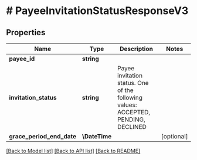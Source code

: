 # # PayeeInvitationStatusResponseV3

## Properties

Name | Type | Description | Notes
------------ | ------------- | ------------- | -------------
**payee_id** | **string** |  |
**invitation_status** | **string** | Payee invitation status. One of the following values: ACCEPTED, PENDING, DECLINED |
**grace_period_end_date** | **\DateTime** |  | [optional]

[[Back to Model list]](../../README.md#models) [[Back to API list]](../../README.md#endpoints) [[Back to README]](../../README.md)
